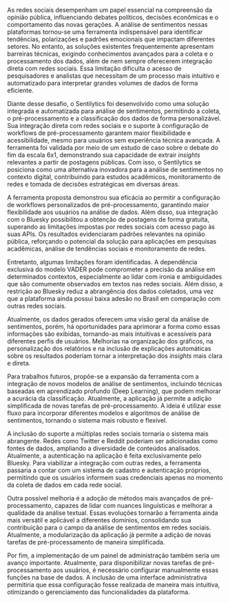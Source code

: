 As redes sociais desempenham um papel essencial na compreensão da opinião pública, influenciando debates políticos, decisões econômicas e o comportamento das novas gerações. A análise de sentimentos nessas plataformas tornou-se uma ferramenta indispensável para identificar tendências, polarizações e padrões emocionais que impactam diferentes setores. No entanto, as soluções existentes frequentemente apresentam barreiras técnicas, exigindo conhecimentos avançados para a coleta e o processamento dos dados, além de nem sempre oferecerem integração direta com redes sociais. Essa limitação dificulta o acesso de pesquisadores e analistas que necessitam de um processo mais intuitivo e automatizado para interpretar grandes volumes de dados de forma eficiente.

Diante desse desafio, o Sentilytics foi desenvolvido como uma solução integrada e automatizada para análise de sentimentos, permitindo a coleta, o pré-processamento e a classificação dos dados de forma personalizável. Sua integração direta com redes sociais e o suporte à configuração de workflows de pré-processamento garantem maior flexibilidade e acessibilidade, mesmo para usuários sem experiência técnica avançada. A ferramenta foi validada por meio de um estudo de caso sobre o debate do fim da escala 6x1, demonstrando sua capacidade de extrair *insights* relevantes a partir de postagens públicas. Com isso, o Sentilytics se posiciona como uma alternativa inovadora para a análise de sentimentos no contexto digital, contribuindo para estudos acadêmicos, monitoramento de redes e tomada de decisões estratégicas em diversas áreas.

A ferramenta proposta demonstrou sua eficácia ao permitir a configuração de workflows personalizados de pré-processamento, garantindo maior flexibilidade aos usuários na análise de dados. Além disso, sua integração com o Bluesky possibilitou a obtenção de postagens de forma gratuita, superando as limitações impostas por redes sociais com acesso pago às suas APIs. Os resultados evidenciaram padrões relevantes na opinião pública, reforçando o potencial da solução para aplicações em pesquisas acadêmicas, análise de tendências sociais e monitoramento de redes.

Entretanto, algumas limitações foram identificadas. A dependência exclusiva do modelo VADER pode comprometer a precisão da análise em determinados contextos, especialmente ao lidar com ironia e ambiguidades que são comumente observados em textos nas redes sociais. Além disso, a restrição ao Bluesky reduz a abrangência dos dados coletados, uma vez que a plataforma ainda possui baixa adesão no Brasil em comparação com outras redes sociais.

Atualmente, os dados gerados oferecem uma visão geral da análise de sentimentos, porém, há oportunidades para aprimorar a forma como essas informações são exibidas, tornando-as mais intuitivas e acessíveis para diferentes perfis de usuários. Melhorias na organização dos gráficos, na personalização dos relatórios e na inclusão de explicações automáticas sobre os resultados poderiam tornar a interpretação dos *insights* mais clara e direta.

Para trabalhos futuros, propõe-se a expansão da ferramenta com a integração de novos modelos de análise de sentimentos, incluindo técnicas baseadas em aprendizado profundo (Deep Learning), que podem melhorar a acurácia da classificação. Atualmente, a aplicação já permite a adição simplificada de novas tarefas de pré-processamento. A ideia é utilizar esse fluxo para incorporar diferentes modelos e algoritmos de análise de sentimentos, tornando o sistema mais robusto e flexível.

A inclusão do suporte a múltiplas redes sociais tornaria o sistema mais abrangente. Redes como Twitter e Reddit poderiam ser adicionadas como fontes de dados, ampliando a diversidade de conteúdos analisados. Atualmente, a autenticação na aplicação é feita exclusivamente pelo Bluesky. Para viabilizar a integração com outras redes, a ferramenta passaria a contar com um sistema de cadastro e autenticação próprios, permitindo que os usuários informem suas credenciais apenas no momento da coleta de dados em cada rede social.

Outra possível melhoria é a adoção de métodos mais avançados de pré-processamento, capazes de lidar com nuances linguísticas e melhorar a qualidade da análise textual. Essas evoluções tornarão a ferramenta ainda mais versátil e aplicável a diferentes domínios, consolidando sua contribuição para o campo da análise de sentimentos em redes sociais. Atualmente, a modularização da aplicação já permite a adição de novas tarefas de pré-processamento de maneira simplificada.

Por fim, a implementação de um painel de administração também seria um avanço importante. Atualmente, para disponibilizar novas tarefas de pré-processamento aos usuários, é necessário configurar manualmente essas funções na base de dados. A inclusão de uma interface administrativa permitiria que essa configuração fosse realizada de maneira mais intuitiva, otimizando o gerenciamento das funcionalidades da plataforma.
